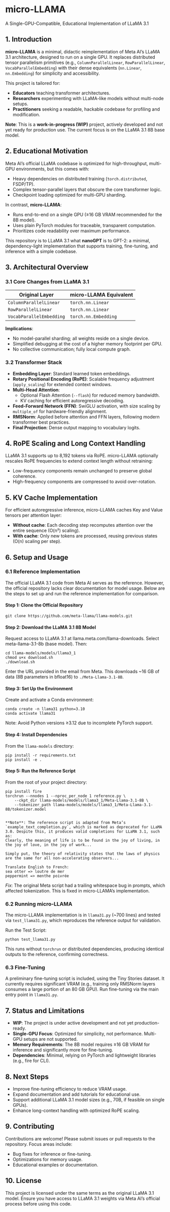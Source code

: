 # micro-LLAMA
A Single-GPU-Compatible, Educational Implementation of LLaMA 3.1

## 1. Introduction
**micro-LLAMA** is a minimal, didactic reimplementation of Meta AI’s LLaMA 3.1 architecture, designed to run on a single GPU. It replaces distributed tensor parallelism primitives (e.g., `ColumnParallelLinear`, `RowParallelLinear`, `VocabParallelEmbedding`) with their dense equivalents (`nn.Linear`, `nn.Embedding`) for simplicity and accessibility.

This project is tailored for:
- **Educators** teaching transformer architectures.
- **Researchers** experimenting with LLaMA-like models without multi-node setups.
- **Practitioners** seeking a readable, hackable codebase for profiling and modification.

**Note**: This is a **work-in-progress (WIP)** project, actively developed and not yet ready for production use. The current focus is on the LLaMA 3.1 8B base model.

## 2. Educational Motivation
Meta AI’s official LLaMA codebase is optimized for high-throughput, multi-GPU environments, but this comes with:
- Heavy dependencies on distributed training (`torch.distributed`, FSDP/TP).
- Complex tensor-parallel layers that obscure the core transformer logic.
- Checkpoint loading optimized for multi-GPU sharding.

In contrast, **micro-LLAMA**:
- Runs end-to-end on a single GPU (≥16 GB VRAM recommended for the 8B model).
- Uses plain PyTorch modules for traceable, transparent computation.
- Prioritizes code readability over maximum performance.

This repository is to LLaMA 3.1 what **nanoGPT** is to GPT-2: a minimal, dependency-light implementation that supports training, fine-tuning, and inference with a simple codebase.

## 3. Architectural Overview
### 3.1 Core Changes from LLaMA 3.1
| Original Layer            | micro-LLAMA Equivalent |
|---------------------------|------------------------|
| `ColumnParallelLinear`    | `torch.nn.Linear`      |
| `RowParallelLinear`       | `torch.nn.Linear`      |
| `VocabParallelEmbedding`  | `torch.nn.Embedding`   |

**Implications**:
- No model-parallel sharding; all weights reside on a single device.
- Simplified debugging at the cost of a higher memory footprint per GPU.
- No collective communication; fully local compute graph.

### 3.2 Transformer Stack
- **Embedding Layer**: Standard learned token embeddings.
- **Rotary Positional Encoding (RoPE)**: Scalable frequency adjustment (`apply_scaling`) for extended context windows.
- **Multi-Head Attention**:
  - Optional Flash Attention (`--flash`) for reduced memory bandwidth.
  - KV caching for efficient autoregressive decoding.
- **Feed-Forward Network (FFN)**: SwiGLU activation, with size scaling by `multiple_of` for hardware-friendly alignment.
- **RMSNorm**: Applied before attention and FFN layers, following modern transformer best practices.
- **Final Projection**: Dense output mapping to vocabulary logits.

## 4. RoPE Scaling and Long Context Handling
LLaMA 3.1 supports up to 8,192 tokens via RoPE. micro-LLAMA optionally rescales RoPE frequencies to extend context length without retraining:
- Low-frequency components remain unchanged to preserve global coherence.
- High-frequency components are compressed to avoid over-rotation.

## 5. KV Cache Implementation
For efficient autoregressive inference, micro-LLAMA caches Key and Value tensors per attention layer:
- **Without cache**: Each decoding step recomputes attention over the entire sequence (O(n²) scaling).
- **With cache**: Only new tokens are processed, reusing previous states (O(n) scaling per step).

## 6. Setup and Usage
### 6.1 Reference Implementation
The official LLaMA 3.1 code from Meta AI serves as the reference. However, the official repository lacks clear documentation for model usage. Below are the steps to set up and run the reference implementation for comparison.

#### Step 1: Clone the Official Repository
```
git clone https://github.com/meta-llama/llama-models.git
```

#### Step 2: Download the LLaMA 3.1 8B Model
Request access to LLaMA 3.1 at llama.meta.com/llama-downloads. Select meta-llama-3.1-8b (base model). Then:
```
cd llama-models/models/llama3_1
chmod u+x download.sh
./download.sh
```
Enter the URL provided in the email from Meta. This downloads ~16 GB of data (8B parameters in bfloat16) to `./Meta-Llama-3.1-8B`.

#### Step 3: Set Up the Environment
Create and activate a Conda environment:
```
conda create -n llama31 python=3.10
conda activate llama31
```
Note: Avoid Python versions ≥3.12 due to incomplete PyTorch support.

#### Step 4: Install Dependencies
From the `llama-models` directory:
```
pip install -r requirements.txt
pip install -e .
```

#### Step 5: Run the Reference Script
From the root of your project directory:
```
pip install fire
torchrun --nnodes 1 --nproc_per_node 1 reference.py \
    --ckpt_dir llama-models/models/llama3_1/Meta-Llama-3.1-8B \
    --tokenizer_path llama-models/models/llama3_1/Meta-Llama-3.1-8B/tokenizer.model


**Note**: The reference script is adapted from Meta’s `example_text_completion.py`, which is marked as deprecated for LLaMA 3.0. Despite this, it produces valid completions for LLaMA 3.1, such as:
Clearly, the meaning of life is to be found in the joy of living, in the joy of love, in the joy of work...

Simply put, the theory of relativity states that the laws of physics are the same for all non-accelerating observers...

Translate English to French:
sea otter => loutre de mer
peppermint => menthe poivrée
```
*Fix*: The original Meta script had a trailing whitespace bug in prompts, which affected tokenization. This is fixed in micro-LLAMA’s implementation.

### 6.2 Running micro-LLAMA
The micro-LLAMA implementation is in `llama31.py` (~700 lines) and tested via `test_llama31.py`, which reproduces the reference output for validation.

Run the Test Script:
```
python test_llama31.py
```
This runs without `torchrun` or distributed dependencies, producing identical outputs to the reference, confirming correctness.

### 6.3 Fine-Tuning
A preliminary fine-tuning script is included, using the Tiny Stories dataset. It currently requires significant VRAM (e.g., training only RMSNorm layers consumes a large portion of an 80 GB GPU). Run fine-tuning via the main entry point in `llama31.py`.

## 7. Status and Limitations
- **WIP**: The project is under active development and not yet production-ready.
- **Single-GPU Focus**: Optimized for simplicity, not performance. Multi-GPU setups are not supported.
- **Memory Requirements**: The 8B model requires ≥16 GB VRAM for inference and significantly more for fine-tuning.
- **Dependencies**: Minimal, relying on PyTorch and lightweight libraries (e.g., fire for CLI).

## 8. Next Steps
- Improve fine-tuning efficiency to reduce VRAM usage.
- Expand documentation and add tutorials for educational use.
- Support additional LLaMA 3.1 model sizes (e.g., 70B, if feasible on single GPUs).
- Enhance long-context handling with optimized RoPE scaling.

## 9. Contributing
Contributions are welcome! Please submit issues or pull requests to the repository. Focus areas include:
- Bug fixes for inference or fine-tuning.
- Optimizations for memory usage.
- Educational examples or documentation.

## 10. License
This project is licensed under the same terms as the original LLaMA 3.1 model. Ensure you have access to LLaMA 3.1 weights via Meta AI’s official process before using this code.

